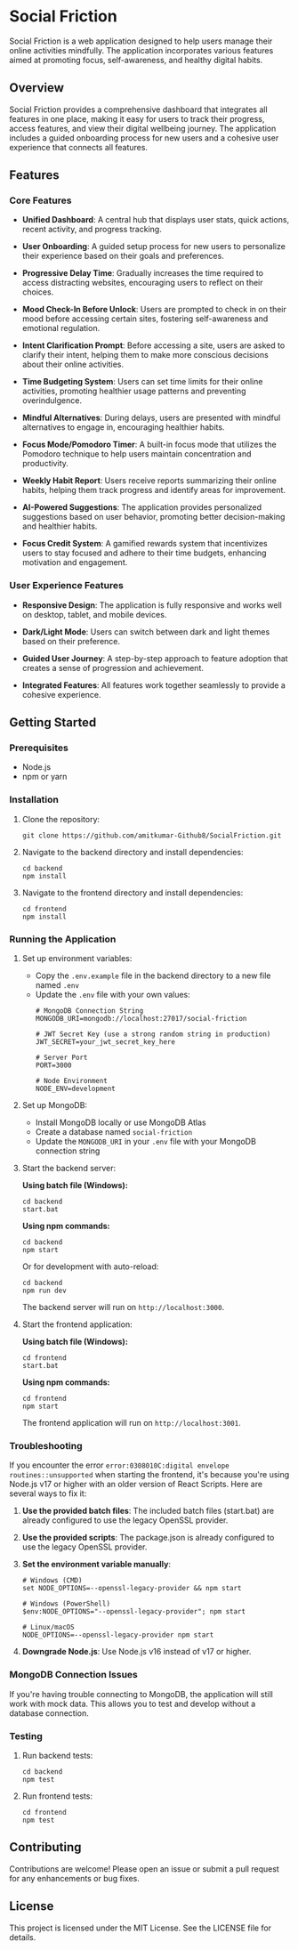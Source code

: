 # Social Friction

Social Friction is a web application designed to help users manage their online activities mindfully. The application incorporates various features aimed at promoting focus, self-awareness, and healthy digital habits.

## Overview

Social Friction provides a comprehensive dashboard that integrates all features in one place, making it easy for users to track their progress, access features, and view their digital wellbeing journey. The application includes a guided onboarding process for new users and a cohesive user experience that connects all features.

## Features

### Core Features

- **Unified Dashboard**: A central hub that displays user stats, quick actions, recent activity, and progress tracking.

- **User Onboarding**: A guided setup process for new users to personalize their experience based on their goals and preferences.

- **Progressive Delay Time**: Gradually increases the time required to access distracting websites, encouraging users to reflect on their choices.

- **Mood Check-In Before Unlock**: Users are prompted to check in on their mood before accessing certain sites, fostering self-awareness and emotional regulation.

- **Intent Clarification Prompt**: Before accessing a site, users are asked to clarify their intent, helping them to make more conscious decisions about their online activities.

- **Time Budgeting System**: Users can set time limits for their online activities, promoting healthier usage patterns and preventing overindulgence.

- **Mindful Alternatives**: During delays, users are presented with mindful alternatives to engage in, encouraging healthier habits.

- **Focus Mode/Pomodoro Timer**: A built-in focus mode that utilizes the Pomodoro technique to help users maintain concentration and productivity.

- **Weekly Habit Report**: Users receive reports summarizing their online habits, helping them track progress and identify areas for improvement.

- **AI-Powered Suggestions**: The application provides personalized suggestions based on user behavior, promoting better decision-making and healthier habits.

- **Focus Credit System**: A gamified rewards system that incentivizes users to stay focused and adhere to their time budgets, enhancing motivation and engagement.

### User Experience Features

- **Responsive Design**: The application is fully responsive and works well on desktop, tablet, and mobile devices.

- **Dark/Light Mode**: Users can switch between dark and light themes based on their preference.

- **Guided User Journey**: A step-by-step approach to feature adoption that creates a sense of progression and achievement.

- **Integrated Features**: All features work together seamlessly to provide a cohesive experience.

## Getting Started

### Prerequisites

- Node.js
- npm or yarn

### Installation

1. Clone the repository:
   ```
   git clone https://github.com/amitkumar-Github8/SocialFriction.git
   ```

2. Navigate to the backend directory and install dependencies:
   ```
   cd backend
   npm install
   ```

3. Navigate to the frontend directory and install dependencies:
   ```
   cd frontend
   npm install
   ```

### Running the Application

1. Set up environment variables:
   - Copy the `.env.example` file in the backend directory to a new file named `.env`
   - Update the `.env` file with your own values:
     ```
     # MongoDB Connection String
     MONGODB_URI=mongodb://localhost:27017/social-friction

     # JWT Secret Key (use a strong random string in production)
     JWT_SECRET=your_jwt_secret_key_here

     # Server Port
     PORT=3000

     # Node Environment
     NODE_ENV=development
     ```

2. Set up MongoDB:
   - Install MongoDB locally or use MongoDB Atlas
   - Create a database named `social-friction`
   - Update the `MONGODB_URI` in your `.env` file with your MongoDB connection string

2. Start the backend server:

   **Using batch file (Windows):**
   ```
   cd backend
   start.bat
   ```

   **Using npm commands:**
   ```
   cd backend
   npm start
   ```
   Or for development with auto-reload:
   ```
   cd backend
   npm run dev
   ```
   The backend server will run on `http://localhost:3000`.

3. Start the frontend application:

   **Using batch file (Windows):**
   ```
   cd frontend
   start.bat
   ```

   **Using npm commands:**
   ```
   cd frontend
   npm start
   ```
   The frontend application will run on `http://localhost:3001`.

### Troubleshooting

If you encounter the error `error:0308010C:digital envelope routines::unsupported` when starting the frontend, it's because you're using Node.js v17 or higher with an older version of React Scripts. Here are several ways to fix it:

1. **Use the provided batch files**: The included batch files (start.bat) are already configured to use the legacy OpenSSL provider.

2. **Use the provided scripts**: The package.json is already configured to use the legacy OpenSSL provider.

3. **Set the environment variable manually**:
   ```
   # Windows (CMD)
   set NODE_OPTIONS=--openssl-legacy-provider && npm start

   # Windows (PowerShell)
   $env:NODE_OPTIONS="--openssl-legacy-provider"; npm start

   # Linux/macOS
   NODE_OPTIONS=--openssl-legacy-provider npm start
   ```

4. **Downgrade Node.js**: Use Node.js v16 instead of v17 or higher.

### MongoDB Connection Issues

If you're having trouble connecting to MongoDB, the application will still work with mock data. This allows you to test and develop without a database connection.

### Testing

1. Run backend tests:
   ```
   cd backend
   npm test
   ```

2. Run frontend tests:
   ```
   cd frontend
   npm test
   ```

## Contributing

Contributions are welcome! Please open an issue or submit a pull request for any enhancements or bug fixes.

## License

This project is licensed under the MIT License. See the LICENSE file for details.